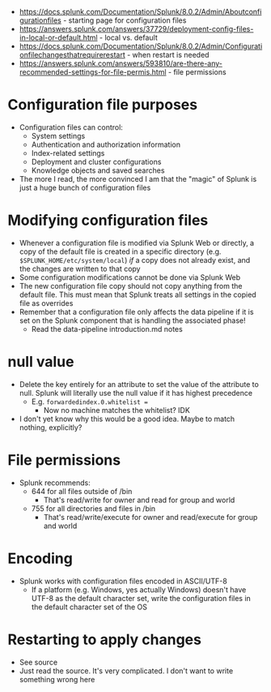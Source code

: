 - https://docs.splunk.com/Documentation/Splunk/8.0.2/Admin/Aboutconfigurationfiles - starting page for configuration files
- https://answers.splunk.com/answers/37729/deployment-config-files-in-local-or-default.html - local vs. default
- https://docs.splunk.com/Documentation/Splunk/8.0.2/Admin/Configurationfilechangesthatrequirerestart - when restart is needed
- https://answers.splunk.com/answers/593810/are-there-any-recommended-settings-for-file-permis.html - file permissions
# Configuration file purposes
- Configuration files can control:
  - System settings
  - Authentication and authorization information
  - Index-related settings
  - Deployment and cluster configurations
  - Knowledge objects and saved searches
- The more I read, the more convinced I am that the "magic" of Splunk is just a huge bunch of configuration files
# Modifying configuration files
- Whenever a configuration file is modified via Splunk Web or directly, a copy of the default file is created in a specific directory (e.g.
  `$SPLUNK_HOME/etc/system/local`) *if* a copy does not already exist, and the changes are written to that copy
- Some configuration modifications cannot be done via Splunk Web
- The new configuration file copy should not copy anything from the default file. This must mean that Splunk treats all settings in the copied file as
  overrides
- Remember that a configuration file only affects the data pipeline if it is set on the Splunk component that is handling the associated phase!
  - Read the data-pipeline introduction.md notes 
# null value
- Delete the key entirely for an attribute to set the value of the attribute to null. Splunk will literally use the null value if it has highest
  precedence
  - E.g. `forwardedindex.0.whitelist = `
    - Now no machine matches the whitelist? IDK
- I don't yet know why this would be a good idea. Maybe to match nothing, explicitly?
# File permissions
- Splunk recommends:
  - 644 for all files outside of /bin
    - That's read/write for owner and read for group and world
  - 755 for all directories and files in /bin
    - That's read/write/execute for owner and read/execute for group and world
# Encoding
- Splunk works with configuration files encoded in ASCII/UTF-8
  - If a platform (e.g. Windows, yes actually Windows) doesn't have UTF-8 as the default character set, write the configuration files in the default
    character set of the OS
# Restarting to apply changes
- See source
- Just read the source. It's very complicated. I don't want to write something wrong here